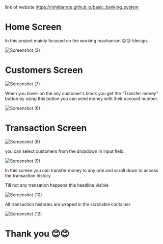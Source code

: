 link of website https://rohitbarate.github.io/basic_banking_system

# Home Screen 

 In this project mainly focused on the working machanism 😊😊 !design.
 
![Screenshot (2)](https://user-images.githubusercontent.com/90303131/195165706-7db0e4ad-4b2c-487f-b6dc-c156d640ed6e.png)

# Customers Screen

![Screenshot (7)](https://user-images.githubusercontent.com/90303131/195405177-a24e8a8f-9181-4be0-afae-dec155982fc5.png)

 When you hover on the any customer's block you get the "Transfer money" button.by using this button you can send money with their account number.

![Screenshot (6)](https://user-images.githubusercontent.com/90303131/195405369-8f58c414-608a-4043-b791-8428bee00efd.png)

# Transaction Screen


![Screenshot (8)](https://user-images.githubusercontent.com/90303131/195405676-2d1943ac-d0c1-4667-a0e7-7f818f80d23e.png)


you can select customers from the dropdown in input field.

![Screenshot (9)](https://user-images.githubusercontent.com/90303131/195405777-9176d7b3-6b39-499a-b98c-0de3870a34ca.png)


  In this screen you can transfer money to any one and scroll down to access the transaction history
  
  Till not any transation happens this headline visible
  
  ![Screenshot (10)](https://user-images.githubusercontent.com/90303131/195406904-a1f700f7-a538-4295-b3d8-7a01f0c74fb7.png)

  
All transaction histories are wraped in the scrollable container.

![Screenshot (12)](https://user-images.githubusercontent.com/90303131/195406558-56b8749d-862c-4ae5-9770-580909235fbd.png)


# Thank you 😊😊
